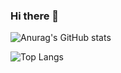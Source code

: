 ### Hi there 👋

![Anurag's GitHub stats](https://github-readme-stats.vercel.app/api?username=caioxgomes&show_icons=true&theme=synthwave&custom_title=StatusㅤdeㅤCaioXGomes)

![Top Langs](https://github-readme-stats.vercel.app/api/top-langs/?username=CaioXGomes&theme=synthwave&langs_count=10&custom_title=Linguagensㅤmaisㅤutilizadas)
